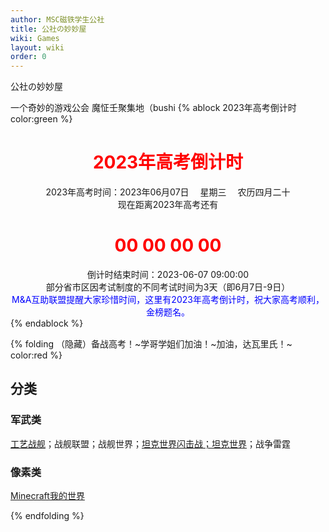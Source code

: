 ```yaml
---
author: MSC磁铁学生公社
title: 公社の妙妙屋
wiki: Games
layout: wiki
order: 0
---
```

<script type="text/javascript">
function getRTime(){
var EndTime= new Date('2023/06/07 09:00:00'); //截止时间
var NowTime = new Date();
var t =EndTime.getTime() - NowTime.getTime();
var d=Math.floor(t/1000/60/60/24);
var h=Math.floor(t/1000/60/60%24);
var m=Math.floor(t/1000/60%60);
var s=Math.floor(t/1000%60);document.getElementById("t_d").innerHTML = d + " 天";
document.getElementById("t_h").innerHTML = h + " 时";
document.getElementById("t_m").innerHTML = m + " 分";
document.getElementById("t_s").innerHTML = s + " 秒";
}
setInterval(getRTime,1000);
</script>



公社の妙妙屋

一个奇妙的游戏公会 魔怔壬聚集地（bushi
{% ablock 2023年高考倒计时 color:green %}
# <font color=red><center>2023年高考倒计时</font></center>
<center>2023年高考时间：2023年06月07日 　星期三 　农历四月二十</center>
<center>现在距离2023年高考还有</center>
<h1>
<div class="text" style="text-align:center; color:red "> 
<span id="t_d">00</span> 
<span id="t_h">00</span> 
<span id="t_m">00</span> 
<span id="t_s">00</span> 
</div></h1>
<center>倒计时结束时间：2023-06-07 09:00:00</center>
<center>部分省市区因考试制度的不同考试时间为3天（即6月7日-9日）</center>
<center><font color=blue>M&A互助联盟提醒大家珍惜时间，这里有2023年高考倒计时，祝大家高考顺利，金榜题名。</font></center>
{% endablock %}

{% folding （隐藏）备战高考！~学哥学姐们加油！~加油，达瓦里氏！~ color:red %}
## 分类

### 军武类
[工艺战舰](navy)；战舰联盟；战舰世界；[坦克世界闪击战；坦克世界](wotb)；战争雷霆
### 像素类
[Minecraft我的世界](minecraftserver)

{% endfolding %}